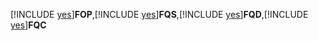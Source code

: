 [!INCLUDE [yes](../includes/yes.md)]**FOP**,[!INCLUDE [yes](../includes/yes.md)]**FQS**,[!INCLUDE [yes](../includes/yes.md)]**FQD**,[!INCLUDE [yes](../includes/no.md)]**FQC**

